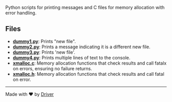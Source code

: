 <!--------------------------------------------------------------------------------->
<!-- IMPORTANT: This file is auto-generated by Driver (https://driver.ai). -------->
<!-- Manual edits may be overwritten on future commits. --------------------------->
<!--------------------------------------------------------------------------------->

Python scripts for printing messages and C files for memory allocation with error handling.


## Files
- **[dummy1.py](dummy1.py.md)**: Prints "new file".
- **[dummy2.py](dummy2.py.md)**: Prints a message indicating it is a different new file.
- **[dummy3.py](dummy3.py.md)**: Prints 'new file'.
- **[dummy4.py](dummy4.py.md)**: Prints multiple lines of text to the console.
- **[xmalloc.c](xmalloc.c.md)**: Memory allocation functions that check results and call fatalx on errors, ensuring no failure returns.
- **[xmalloc.h](xmalloc.h.md)**: Memory allocation functions that check results and call fatal on error.

---
Made with ❤️ by [Driver](https://www.driver.ai/)